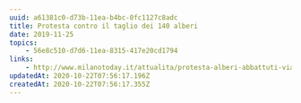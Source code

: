 ```yaml
---
uuid: a61381c0-d73b-11ea-b4bc-0fc1127c8adc
title: Protesta contro il taglio dei 140 alberi
date: 2019-11-25
topics:
    - 56e8c510-d7d6-11ea-8315-417e20cd1794
links:
    - http://www.milanotoday.it/attualita/protesta-alberi-abbattuti-via-bassini.html
updatedAt: 2020-10-22T07:56:17.196Z
createdAt: 2020-10-22T07:56:17.355Z
---
```

